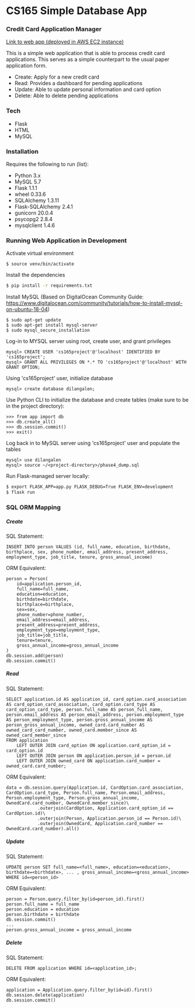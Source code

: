 # CS165 Simple Database App
###  Credit Card Application Manager

[Link to web app (deployed in AWS EC2 instance)](http://ec2-34-229-179-255.compute-1.amazonaws.com:8080/pending/)

This is a simple web application that is able to process credit card applications. This serves as a simple counterpart to the usual paper application form.

  - Create: Apply for a new credit card
  - Read: Provides a dashboard for pending applications
  - Update: Able to update personal information and card option
  - Delete: Able to delete pending applications

### Tech
* Flask
* HTML
* MySQL

### Installation

Requires the following to run (list):

- Python 3.x    
- MySQL 5.7
- Flask 1.1.1
- wheel 0.33.6
- SQLAlchemy 1.3.11
- Flask-SQLAlchemy 2.4.1
- gunicorn 20.0.4
- psycopg2 2.8.4
- mysqlclient 1.4.6

### Running Web Application in Development
Activate virtual environment
```
$ source venv/bin/activate
```
Install the dependencies

```sh
$ pip install -r requirements.txt
```
Install MySQL (Based on DigitalOcean Community Guide: https://www.digitalocean.com/community/tutorials/how-to-install-mysql-on-ubuntu-18-04)

```
$ sudo apt-get update
$ sudo apt-get install mysql-server
$ sudo mysql_secure_installation
```
Log-in to MYSQL server using root, create user, and grant privileges
```
mysql> CREATE USER 'cs165project'@'localhost' IDENTIFIED BY 'cs165project';
mysql> GRANT ALL PRIVILEGES ON *.* TO 'cs165project'@'localhost' WITH GRANT OPTION;
```
Using 'cs165project' user, initialize database
```
mysql> create database dilangalen;
```
Use Python CLI to initialize the database and create tables (make sure to be in the project directory):
```
>>> from app import db
>>> db.create_all()
>>> db.session.commit()
>>> exit()
```
Log back in to MySQL server using 'cs165project' user and populate the tables
```
mysql> use dilangalen
mysql> source ~/<project-directory>/phase4_dump.sql
```

Run Flask-managed server locally:
```sh
$ export FLASK_APP=app.py FLASK_DEBUG=True FLASK_ENV=development
$ flask run
```

### SQL ORM Mapping

##### Create
SQL Statement:
```
INSERT INTO person VALUES (id, full_name, education, birthdate,
birthplace, sex, phone_number, email_address, present_address,
employment_type, job_title, tenure, gross_annual_income)
```
ORM Equivalent:
```
person = Person(
    id=application.person_id,
    full_name=full_name,
    education=education,
    birthdate=birthdate,
    birthplace=birthplace,
    sex=sex,
    phone_number=phone_number,
    email_address=email_address,
    present_address=present_address,
    employment_type=employment_type,
    job_title=job_title,
    tenure=tenure,
    gross_annual_income=gross_annual_income
)
db.session.add(person)
db.session.commit()
```
##### Read
SQL Statement:
```
SELECT application.id AS application_id, card_option.card_association AS card_option_card_association, card_option.card_type AS card_option_card_type, person.full_name AS person_full_name, person.email_address AS person_email_address, person.employment_type AS person_employment_type, person.gross_annual_income AS person_gross_annual_income, owned_card.card_number AS owned_card_card_number, owned_card.member_since AS owned_card_member_since
FROM application
    LEFT OUTER JOIN card_option ON application.card_option_id = card_option.id
    LEFT OUTER JOIN person ON application.person_id = person.id
    LEFT OUTER JOIN owned_card ON application.card_number = owned_card.card_number;
```
ORM Equivalent:
```
data = db.session.query(Application.id, CardOption.card_association, CardOption.card_type, Person.full_name, Person.email_address, Person.employment_type, Person.gross_annual_income, OwnedCard.card_number, OwnedCard.member_since)\
            .outerjoin(CardOption, Application.card_option_id == CardOption.id)\
            .outerjoin(Person, Application.person_id == Person.id)\
            .outerjoin(OwnedCard, Application.card_number == OwnedCard.card_number).all()
```
##### Update
SQL Statement:
```
UPDATE person SET full_name=<full_name>, education=<education>, birthdate=<birthdate>, ... , gross_annual_income=<gross_annual_income>
WHERE id=<person_id>
```
ORM Equivalent:
```
person = Person.query.filter_by(id=person_id).first()
person.full_name = full_name
person.education = education
person.birthdate = birthdate
db.session.commit()
...
person.gross_annual_income = gross_annual_income
```
##### Delete
SQL Statement:
```
DELETE FROM application WHERE id=<application_id>;
```
ORM Equivalent:
```
application = Application.query.filter_by(id=id).first()
db.session.delete(application)
db.session.commit()
```
